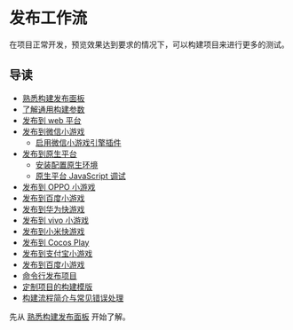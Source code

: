 # 发布工作流

在项目正常开发，预览效果达到要求的情况下，可以构建项目来进行更多的测试。

## 导读

- [熟悉构建发布面板](build-panel.md)
- [了解通用构建参数](build-options.md)
- [发布到 web 平台](publish-web.md)
- [发布到微信小游戏](publish-wechatgame.md)
  - [启用微信小游戏引擎插件](wechatgame-plugin.md)
- [发布到原生平台](publish-native.md)
  - [安装配置原生环境](setup-native-development.md)
  - [原生平台 JavaScript 调试](debug-jsb.md)
- [发布到 OPPO 小游戏](publish-oppo-mini-game.md)
- [发布到百度小游戏](publish-baidu-mini-game.md)
- [发布到华为快游戏](publish-huawei-mini-game.md)
- [发布到 vivo 小游戏](publish-vivo-mini-game.md)
- [发布到小米快游戏](publish-xiaomi-quick-game.md)
- [发布到 Cocos Play](publish-cocos-play.md)
- [发布到支付宝小游戏](publish-alipay-mini-game.md)
- [发布到百度小游戏](publish-baidu-mini-game.md)
- [命令行发布项目](publish-in-command-line.md)
- [定制项目的构建模版](custom-project-build-template.md)
- [构建流程简介与常见错误处理](build-guide.md)

先从 [熟悉构建发布面板](build-panel.md) 开始了解。